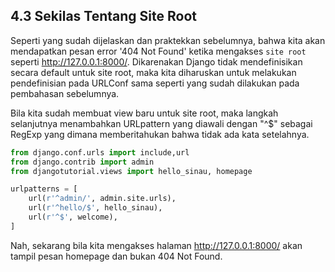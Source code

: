 ## 4.3 Sekilas Tentang Site Root

Seperti yang sudah dijelaskan dan praktekkan sebelumnya, bahwa kita akan mendapatkan pesan error '404 Not Found' ketika mengakses `site root` seperti http://127.0.0.1:8000/. Dikarenakan Django tidak mendefinisikan secara default untuk site root, maka kita diharuskan untuk melakukan pendefinisian pada URLConf sama seperti yang sudah dilakukan pada pembahasan sebelumnya.

Bila kita sudah membuat view baru untuk site root, maka langkah selanjutnya menambahkan URLpattern yang diawali dengan "^$" sebagai RegExp yang dimana memberitahukan bahwa tidak ada kata setelahnya.

```py
from django.conf.urls import include,url
from django.contrib import admin
from djangotutorial.views import hello_sinau, homepage

urlpatterns = [
    url(r'^admin/', admin.site.urls),
    url(r'^hello/$', hello_sinau),
    url(r'^$', welcome),
]
```

Nah, sekarang bila kita mengakses halaman http://127.0.0.1:8000/ akan tampil pesan homepage dan bukan 404 Not Found.